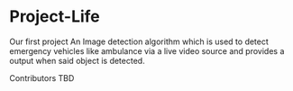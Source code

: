 # Project-Life
Our first project
An Image detection algorithm which is used to detect emergency vehicles like ambulance via a live video source and provides a output when said object is detected.

Contributors
TBD
